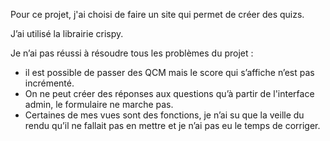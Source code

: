 Pour ce projet, j'ai choisi de faire un site qui permet de créer des quizs. 

J’ai utilisé la librairie crispy. 

Je n’ai pas réussi à résoudre tous les problèmes du projet : 
- il est possible de passer des QCM mais le score qui s’affiche n’est pas incrémenté. 
- On ne peut créer des réponses aux questions qu’à partir de l'interface admin, le formulaire ne marche pas. 
- Certaines de mes vues sont des fonctions, je n’ai su que la veille du rendu qu’il ne fallait pas en mettre et je n’ai pas eu le temps de corriger. 
